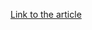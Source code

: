[Link to the article](https://www.akamai.com/blog/security/massive-campaign-targeting-uk-banks-bypassing-2fa)
